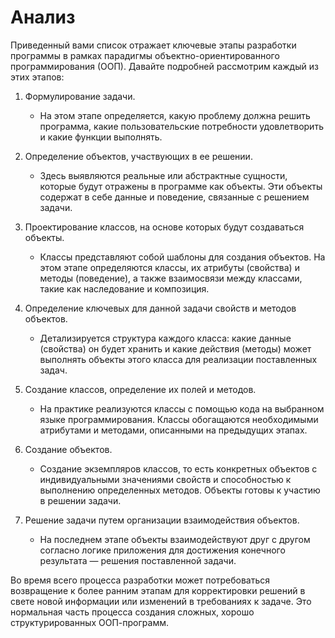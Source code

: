 # Анализ
Приведенный вами список отражает ключевые этапы разработки программы в рамках парадигмы объектно-ориентированного программирования (ООП). Давайте подробней рассмотрим каждый из этих этапов:

1. Формулирование задачи.
   - На этом этапе определяется, какую проблему должна решить программа, какие пользовательские потребности удовлетворить и какие функции выполнять.

2. Определение объектов, участвующих в ее решении.
   - Здесь выявляются реальные или абстрактные сущности, которые будут отражены в программе как объекты. Эти объекты содержат в себе данные и поведение, связанные с решением задачи.

3. Проектирование классов, на основе которых будут создаваться объекты.
   - Классы представляют собой шаблоны для создания объектов. На этом этапе определяются классы, их атрибуты (свойства) и методы (поведение), а также взаимосвязи между классами, такие как наследование и композиция.

4. Определение ключевых для данной задачи свойств и методов объектов.
   - Детализируется структура каждого класса: какие данные (свойства) он будет хранить и какие действия (методы) может выполнять объекты этого класса для реализации поставленных задач.

5. Создание классов, определение их полей и методов.
   - На практике реализуются классы с помощью кода на выбранном языке программирования. Классы обогащаются необходимыми атрибутами и методами, описанными на предыдущих этапах.

6. Создание объектов.
   - Создание экземпляров классов, то есть конкретных объектов с индивидуальными значениями свойств и способностью к выполнению определенных методов. Объекты готовы к участию в решении задачи.

7. Решение задачи путем организации взаимодействия объектов.
   - На последнем этапе объекты взаимодействуют друг с другом согласно логике приложения для достижения конечного результата — решения поставленной задачи.

Во время всего процесса разработки может потребоваться возвращение к более ранним этапам для корректировки решений в свете новой информации или изменений в требованиях к задаче. Это нормальная часть процесса создания сложных, хорошо структурированных ООП-программ.